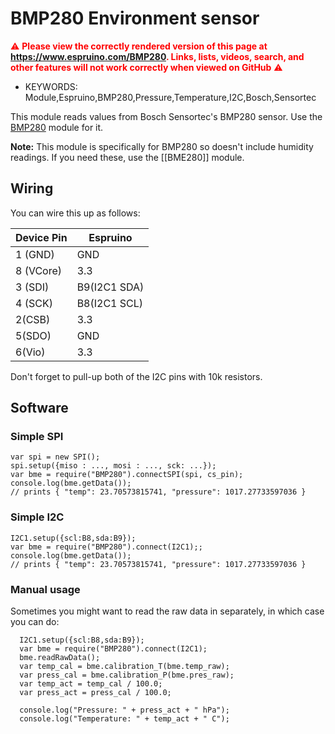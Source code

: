 <!--- Copyright (c) 2015 Masafumi Okada. See the file LICENSE for copying permission. -->
BMP280 Environment sensor
=========================

<span style="color:red">:warning: **Please view the correctly rendered version of this page at https://www.espruino.com/BMP280. Links, lists, videos, search, and other features will not work correctly when viewed on GitHub** :warning:</span>

* KEYWORDS: Module,Espruino,BMP280,Pressure,Temperature,I2C,Bosch,Sensortec

This module reads values from Bosch Sensortec's BMP280 sensor. Use the [BMP280](/modules/BMP280.js) module for it.

**Note:** This module is specifically for BMP280 so doesn't include humidity readings. If you need these, use the [[BME280]] module.

Wiring
------

You can wire this up as follows:

| Device Pin | Espruino     |
| ---------- | ------------ |
| 1 (GND)    | GND          |
| 8 (VCore)  | 3.3          |
| 3 (SDI)    | B9(I2C1 SDA) |
| 4 (SCK)    | B8(I2C1 SCL) |
| 2(CSB)   | 3.3|
| 5(SDO)  | GND|
| 6(Vio)   | 3.3|

Don't forget to pull-up both of the I2C pins with 10k resistors.

Software
-------

### Simple SPI

```
var spi = new SPI();
spi.setup({miso : ..., mosi : ..., sck: ...});
var bme = require("BMP280").connectSPI(spi, cs_pin);
console.log(bme.getData());
// prints { "temp": 23.70573815741, "pressure": 1017.27733597036 }
```

### Simple I2C

```
I2C1.setup({scl:B8,sda:B9});
var bme = require("BMP280").connect(I2C1);;
console.log(bme.getData());
// prints { "temp": 23.70573815741, "pressure": 1017.27733597036 }
```

### Manual usage

Sometimes you might want to read the raw data in separately,
in which case you can do:

```
  I2C1.setup({scl:B8,sda:B9});
  var bme = require("BMP280").connect(I2C1);
  bme.readRawData();
  var temp_cal = bme.calibration_T(bme.temp_raw);
  var press_cal = bme.calibration_P(bme.pres_raw);
  var temp_act = temp_cal / 100.0;
  var press_act = press_cal / 100.0;

  console.log("Pressure: " + press_act + " hPa");
  console.log("Temperature: " + temp_act + " C");
```

